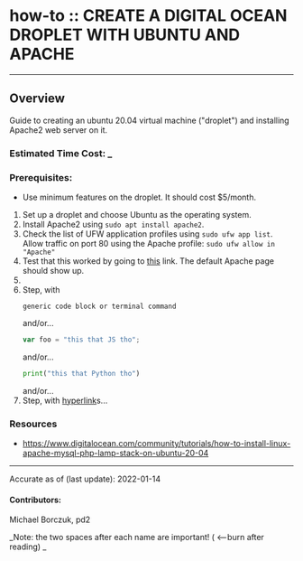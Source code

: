 # how-to :: CREATE A DIGITAL OCEAN DROPLET WITH UBUNTU AND APACHE
---
## Overview
Guide to creating an ubuntu 20.04 virtual machine ("droplet") and installing Apache2 web server on it.

### Estimated Time Cost: _

### Prerequisites:

- Use minimum features on the droplet. It should cost $5/month.

1. Set up a droplet and choose Ubuntu as the operating system.
2. Install Apache2 using `sudo apt install apache2`.
3. Check the list of UFW application profiles using `sudo ufw app list`. Allow traffic on port 80 using the Apache profile: `sudo ufw allow in "Apache"`
4. Test that this worked by going to [this](http://159.223.190.60) link. The default Apache page should show up.
5. 
1. Step, with
    ```
    generic code block or terminal command
    ```
   and/or...
    ```javascript
    var foo = "this that JS tho";
    ```
   and/or...
    ```python
    print("this that Python tho")
    ```
   and/or...
1. Step, with [hyperlink](https://xkcd.com)s...


### Resources
* https://www.digitalocean.com/community/tutorials/how-to-install-linux-apache-mysql-php-lamp-stack-on-ubuntu-20-04

---

Accurate as of (last update): 2022-01-14

#### Contributors:  
Michael Borczuk, pd2  

_Note: the two spaces after each name are important! ( <--burn after reading)  _
